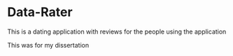 # Data-Rater
This is a dating application with reviews for the people using the application

This was for my dissertation

